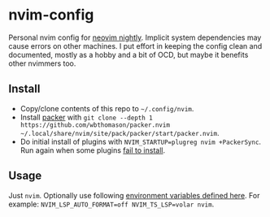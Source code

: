 # nvim-config

Personal nvim config for [neovim nightly](https://github.com/marcelbeumer/neovim). Implicit system dependencies may cause errors on other machines. I put effort in keeping the config clean and documented, mostly as a hobby and a bit of OCD, but maybe it benefits other nvimmers too.

## Install

- Copy/clone contents of this repo to `~/.config/nvim`.
- Install [packer](https://github.com/wbthomason/packer.nvim) with `git clone --depth 1 https://github.com/wbthomason/packer.nvim ~/.local/share/nvim/site/pack/packer/start/packer.nvim`.
- Do initial install of plugins with `NVIM_STARTUP=plugreg nvim +PackerSync`. Run again when some plugins [fail to install](https://github.com/wbthomason/packer.nvim/issues/897).

## Usage

Just `nvim`. Optionally use following [environment variables defined here](./lua/conf/env.lua). For example: `NVIM_LSP_AUTO_FORMAT=off NVIM_TS_LSP=volar nvim`.

